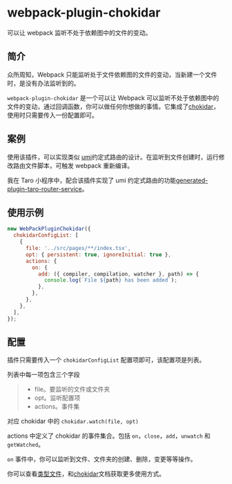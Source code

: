 # webpack-plugin-chokidar

可以让 webpack 监听不处于依赖图中的文件的变动。

## 简介

众所周知，Webpack 只能监听处于文件依赖图的文件的变动，当新建一个文件时，是没有办法监听到的。

`webpack-plugin-chokidar` 是一个可以让 Webpack 可以监听不处于依赖图中的文件的变动，通过回调函数，你可以做任何你想做的事情。它集成了[chokidar](https://github.com/paulmillr/chokidar)，使用时只需要传入一份配置即可。

## 案例

使用该插件，可以实现类似 [umi](https://umijs.org/zh-CN/docs/convention-routing)约定式路由的设计。在监听到文件创建时，运行修改路由文件脚本，可触发 webpack 重新编译。

我在 Taro 小程序中，配合该插件实现了 umi 约定式路由的功能[generated-plugin-taro-router-service](https://github.com/LuckyHH/generated-plugin-taro-router-service)。

## 使用示例

```js
new WebPackPluginChokidar({
  chokidarConfigList: [
    {
      file: '../src/pages/**/index.tsx',
      opt: { persistent: true, ignoreInitial: true },
      actions: {
        on: {
          add: ({ compiler, compilation, watcher }, path) => {
            console.log(`File ${path} has been added`);
          },
        },
      },
    },
  ],
});
```

## 配置

插件只需要传入一个 `chokidarConfigList` 配置项即可，该配置项是列表。

列表中每一项包含三个字段

>* file。要监听的文件或文件夹
>* opt。监听配置项
>* actions。事件集

对应 chokidar 中的 `chokidar.watch(file, opt)`

actions 中定义了 chokidar 的事件集合。包括 `on`，`close`，`add`，`unwatch` 和 `getWatched`。

`on` 事件中，你可以监听到文件、文件夹的创建、删除，变更等等操作。

你可以查看[类型文件](./src/types.ts)，和[chokidar](https://github.com/paulmillr/chokidar)文档获取更多使用方式。
